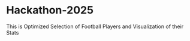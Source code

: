 # Hackathon-2025
This is Optimized Selection of Football Players and Visualization of their Stats   
